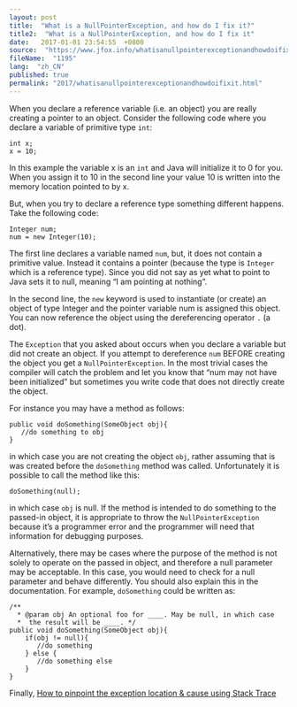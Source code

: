 ```yaml
---
layout: post
title:  "What is a NullPointerException, and how do I fix it?"
title2:  "What is a NullPointerException, and how do I fix it"
date:   2017-01-01 23:54:55  +0800
source:  "https://www.jfox.info/whatisanullpointerexceptionandhowdoifixit.html"
fileName:  "1195"
lang:  "zh_CN"
published: true
permalink: "2017/whatisanullpointerexceptionandhowdoifixit.html"
---
```


When you declare a reference variable (i.e. an object) you are really creating a pointer to an object. Consider the following code where you declare a variable of primitive type `int`:

    int x;
    x = 10;
    

In this example the variable x is an `int` and Java will initialize it to 0 for you. When you assign it to 10 in the second line your value 10 is written into the memory location pointed to by x.

But, when you try to declare a reference type something different happens. Take the following code:

    Integer num;
    num = new Integer(10);
    

The first line declares a variable named `num`, but, it does not contain a primitive value. Instead it contains a pointer (because the type is `Integer` which is a reference type). Since you did not say as yet what to point to Java sets it to null, meaning “I am pointing at nothing”.

In the second line, the `new` keyword is used to instantiate (or create) an object of type Integer and the pointer variable num is assigned this object. You can now reference the object using the dereferencing operator `.` (a dot). 

The `Exception` that you asked about occurs when you declare a variable but did not create an object. If you attempt to dereference `num` BEFORE creating the object you get a `NullPointerException`. In the most trivial cases the compiler will catch the problem and let you know that “num may not have been initialized” but sometimes you write code that does not directly create the object.

For instance you may have a method as follows:

    public void doSomething(SomeObject obj){
       //do something to obj
    }
    

in which case you are not creating the object `obj`, rather assuming that is was created before the `doSomething` method was called. Unfortunately it is possible to call the method like this:

    doSomething(null);
    

in which case `obj` is null. If the method is intended to do something to the passed-in object, it is appropriate to throw the `NullPointerException` because it’s a programmer error and the programmer will need that information for debugging purposes.

Alternatively, there may be cases where the purpose of the method is not solely to operate on the passed in object, and therefore a null parameter may be acceptable. In this case, you would need to check for a null parameter and behave differently. You should also explain this in the documentation. For example, `doSomething` could be written as:

    /**
      * @param obj An optional foo for ____. May be null, in which case 
      *  the result will be ____. */
    public void doSomething(SomeObject obj){
        if(obj != null){
           //do something
        } else {
           //do something else
        }
    }
    

Finally, [How to pinpoint the exception location & cause using Stack Trace](https://www.jfox.info/go.php?url=https://stackoverflow.com/q/3988788/2775450)
